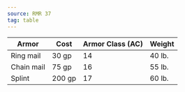```yaml
---
source: RMR 37
tag: table
---
```


|Armor|Cost|Armor Class (AC)|Weight|
|-----|-----|-----|-----|
|Ring mail|30 gp|14|40 lb.|
|Chain mail|75 gp|16|55 lb.|
|Splint|200 gp|17|60 lb.|
